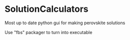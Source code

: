 # SolutionCalculators

Most up to date python gui for making perovskite solutions 

Use "fbs" packager to turn into executable
